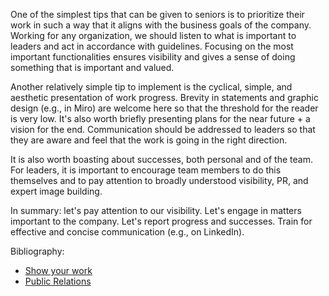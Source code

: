 One of the simplest tips that can be given to seniors is to prioritize their work in such a way that it aligns with the business goals of the company. Working for any organization, we should listen to what is important to leaders and act in accordance with guidelines. Focusing on the most important functionalities ensures visibility and gives a sense of doing something that is important and valued.

Another relatively simple tip to implement is the cyclical, simple, and aesthetic presentation of work progress. Brevity in statements and graphic design (e.g., in Miro) are welcome here so that the threshold for the reader is very low. It's also worth briefly presenting plans for the near future + a vision for the end. Communication should be addressed to leaders so that they are aware and feel that the work is going in the right direction.

It is also worth boasting about successes, both personal and of the team. For leaders, it is important to encourage team members to do this themselves and to pay attention to broadly understood visibility, PR, and expert image building.

In summary: let's pay attention to our visibility. Let's engage in matters important to the company. Let's report progress and successes. Train for effective and concise communication (e.g., on LinkedIn).

Bibliography:
- [Show your work](https://amzn.to/3vZIF3v)
- [Public Relations](https://amzn.to/3Ux6qt1)

